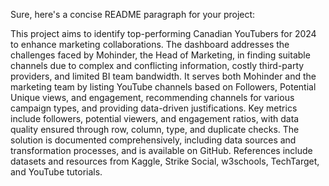 
Sure, here's a concise README paragraph for your project:

This project aims to identify top-performing Canadian YouTubers for 2024 to enhance marketing collaborations. The dashboard addresses the challenges faced by Mohinder, the Head of Marketing, in finding suitable channels due to complex and conflicting information, costly third-party providers, and limited BI team bandwidth. It serves both Mohinder and the marketing team by listing YouTube channels based on Followers, Potential Unique views, and engagement, recommending channels for various campaign types, and providing data-driven justifications. Key metrics include followers, potential viewers, and engagement ratios, with data quality ensured through row, column, type, and duplicate checks. The solution is documented comprehensively, including data sources and transformation processes, and is available on GitHub. References include datasets and resources from Kaggle, Strike Social, w3schools, TechTarget, and YouTube tutorials.


